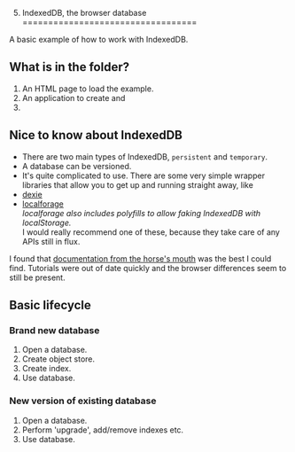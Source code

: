5. IndexedDB, the browser database
==================================

A basic example of how to work with IndexedDB.

## What is in the folder?
1. An HTML page to load the example.
2. An application to create and
3.

## Nice to know about IndexedDB
* There are two main types of IndexedDB, `persistent` and `temporary`.
* A database can be versioned.
* It's quite complicated to use. There are some very simple wrapper libraries that allow you
to get up and running straight away, like
 * [dexie](http://dexie.org/)
 * [localforage](https://mozilla.github.io/localForage/)<br>
 *localforage also includes polyfills to allow faking IndexedDB with localStorage.*<br>
 I would really recommend one of these, because they take care of any APIs still in flux.

I found that
[documentation from the horse's mouth](https://w3c.github.io/IndexedDB/)
was the best I could find. Tutorials were out of date quickly and the browser differences seem
to still be present.

## Basic lifecycle

### Brand new database
1. Open a database.
2. Create object store.
3. Create index.
4. Use database.

### New version of existing database
1. Open a database.
2. Perform 'upgrade', add/remove indexes etc.
3. Use database.
